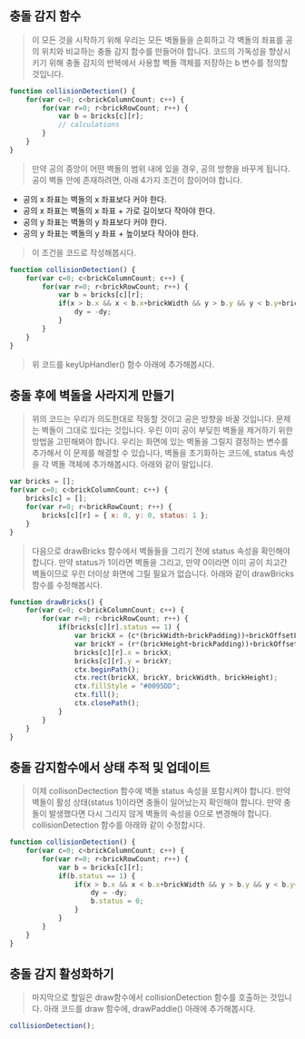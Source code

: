 충돌 감지 함수
-
> 이 모든 것을 시작하기 위해 우리는 모든 벽돌들을 순회하고 각 벽돌의 좌표를 공의 위치와 비교하는 충돌 감지 함수를 만들어야 합니다. 코드의 가독성을 향상시키기 위해 충돌 감지의 반복에서 사용할 벽돌 객체를 저장하는 b 변수를 정의할 것입니다.
```javascript
function collisionDetection() {
    for(var c=0; c<brickColumnCount; c++) {
        for(var r=0; r<brickRowCount; r++) {
            var b = bricks[c][r];
            // calculations
        }
    }
}
```
> 만약 공의 중앙이 어떤 벽돌의 범위 내에 있을 경우, 공의 방향을 바꾸게 됩니다. 공이 벽돌 안에 존재하려면, 아래 4가지 조건이 참이어야 합니다.

* 공의 x 좌표는 벽돌의 x 좌표보다 커야 한다.
* 공의 x 좌표는 벽돌의 x 좌표 + 가로 길이보다 작아야 한다.
* 공의 y 좌표는 벽돌의 y 좌표보다 커야 한다.
* 공의 y 좌표는 벽돌의 y 좌표 + 높이보다 작아야 한다.

> 이 조건을 코드로 작성해봅시다.
```javascript
function collisionDetection() {
    for(var c=0; c<brickColumnCount; c++) {
        for(var r=0; r<brickRowCount; r++) {
            var b = bricks[c][r];
            if(x > b.x && x < b.x+brickWidth && y > b.y && y < b.y+brickHeight) {
                dy = -dy;
            }
        }
    }
}
```
> 위 코드를 keyUpHandler() 함수 아래에 추가해봅시다.

충돌 후에 벽돌을 사라지게 만들기
-
> 위의 코드는 우리가 의도한대로 작동할 것이고 공은 방향을 바꿀 것입니다. 문제는 벽돌이 그대로 있다는 것입니다. 우린 이미 공이 부딪힌 벽돌을 제거하기 위한 방법을 고민해봐야 합니다. 우리는 화면에 있는 벽돌을 그릴지 결정하는 변수를 추가해서 이 문제를 해결할 수 있습니다, 벽돌을 초기화하는 코드에, status 속성을 각 벽돌 객체에 추가해봅시다. 아래와 같이 말입니다.
```javascript
var bricks = [];
for(var c=0; c<brickColumnCount; c++) {
    bricks[c] = [];
    for(var r=0; r<brickRowCount; r++) {
        bricks[c][r] = { x: 0, y: 0, status: 1 };
    }
}
```
> 다음으로 drawBricks 함수에서 벽돌들을 그리기 전에 status 속성을 확인해야 합니다. 만약 status가 1이라면 벽돌을 그리고, 만약 0이라면 이미 공이 치고간 벽돌이므로 우린 더이상 화면에 그릴 필요가 없습니다. 아래와 같이 drawBricks 함수를 수정해봅시다.
```javascript
function drawBricks() {
    for(var c=0; c<brickColumnCount; c++) {
        for(var r=0; r<brickRowCount; r++) {
            if(bricks[c][r].status == 1) {
                var brickX = (c*(brickWidth+brickPadding))+brickOffsetLeft;
                var brickY = (r*(brickHeight+brickPadding))+brickOffsetTop;
                bricks[c][r].x = brickX;
                bricks[c][r].y = brickY;
                ctx.beginPath();
                ctx.rect(brickX, brickY, brickWidth, brickHeight);
                ctx.fillStyle = "#0095DD";
                ctx.fill();
                ctx.closePath();
            }
        }
    }
}
```
충돌 감지함수에서 상태 추적 및 업데이트
-
> 이제 collisonDectection 함수에 벽돌 status 속성을 포함시켜야 합니다. 만약 벽돌이 활성 상태(status 1)이라면 충돌이 일어났는지 확인해야 합니다. 만약 충돌이 발생했다면 다시 그리지 않게 벽돌의 속성을 0으로 변경해야 합니다. collisionDetection 함수를 아래와 같이 수정합시다.
```javascript
function collisionDetection() {
    for(var c=0; c<brickColumnCount; c++) {
        for(var r=0; r<brickRowCount; r++) {
            var b = bricks[c][r];
            if(b.status == 1) {
                if(x > b.x && x < b.x+brickWidth && y > b.y && y < b.y+brickHeight) {
                    dy = -dy;
                    b.status = 0;
                }
            }
        }
    }
}
```
충돌 감지 활성화하기
-
> 마지막으로 할일은 draw함수에서 collisionDetection 함수를 호출하는 것입니다. 아래 코드를 draw 함수에, drawPaddle() 아래에 추가해봅시다.
```javascript
collisionDetection();
```
